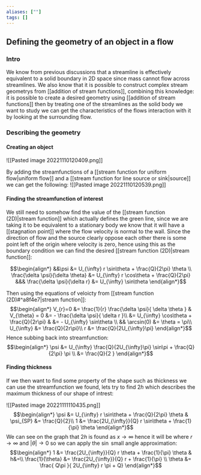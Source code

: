 ```yaml
---
aliases: [""]
tags: []
---
```


## Defining the geometry of an object in a flow
### Intro
We know from previous discussions that a streamline is effectively equivalent to a solid boundary in 2D space since mass cannot flow across streamlines. We also know that it is possible to construct complex stream geometrys from [[addition of stream functions]], combining this knowledge: it is possible to create a desired geometry using [[addition of stream functions]] then by treating one of the streamlines as the solid body we want to study we can get the characteristics of the flows interaction with it by looking at the surrounding flow.

### Describing the geometry
#### Creating an object

![[Pasted image 20221110120409.png]]

By adding the streamfunctions of a [[stream function for uniform flow|uniform flow]] and a [[stream function for line source or sink|source]] we can get the following:
![[Pasted image 20221110120539.png]]

#### Finding the streamfunction of interest
We still need to somehow find the value of the [[stream function (2D)|stream function]] which actually defines the green line, since we are taking it to be equivalent to a stationary body we know that it will have a [[stagnation point]] where the flow velocity is normal to the wall. Since the direction of flow and the source clearly oppose each other there is some point left of the origin where velocity is zero, hence using this as the boundary condition we can find the desired [[stream function (2D)|stream function]]:

$$\begin{align*}
&&\psi &= U_{\infty} r \sin\theta + \frac{Q}{2\pi} \theta \\
\frac{\delta \psi}{\delta \theta} &= U_{\infty} r \cos\theta + \frac{Q}{2\pi} &&& \frac{\delta \psi}{\delta r} &= U_{\infty}   \sin\theta 
\end{align*}$$

Then using the equations of veloicty from [[stream function (2D)#^a8f4e7|stream function]]:
$$\begin{align*}
 V_{r}=0 &= \frac{1}{r} \frac{\delta \psi}{ \delta \theta } &  V_{\theta} = 0 &= - \frac{\delta \psi}{ \delta r }\\
&=  U_{\infty}   \cos\theta + \frac{Q}{2r\pi} & &= - U_{\infty}   \sin\theta \\
&& \arcsin(0) &= \theta = \pi\\
U_{\infty} &= \frac{Q}{2r\pi}\\
r &= \frac{Q}{2U_{\infty}\pi}
\end{align*}$$
Hence subbing back into streamfunction:
$$\begin{align*}
\psi &= U_{\infty}  \frac{Q}{2U_{\infty}\pi} \sin\pi + \frac{Q}{2\pi} \pi \\
&=   \frac{Q}{2 } 
\end{align*}$$

#### Finding thickness

If we then want to find some property of the shape such as thickness we can use the streamfunction we found, lets try to find $2h$ which describes the maximum thickness of our shape of intrest:

![[Pasted image 20221111110435.png]]
$$\begin{align*}
 \psi &= U_{\infty} r \sin\theta + \frac{Q}{2\pi} \theta  & \psi_{SP} &= \frac{Q}{2}\\
1 &= \frac{2U_{\infty}}{Q}  r \sin\theta + \frac{1}{\pi} \theta 
\end{align*}$$
We can see on the graph that $2h$ is found as $x\to \infty$ hence it will be where $r \to \infty$ and $|\theta| \to 0$ so we can apply the $\sin$ small angle approximation:
$$\begin{align*}
1 &= \frac{2U_{\infty}}{Q}  r \theta + \frac{1}{\pi} \theta & h&=\\
\frac{1}{\theta} &= \frac{2U_{\infty}}{Q}  r  + \frac{1}{\pi} \\
 \theta &= \frac{ Q\pi }{ 2U_{\infty} r \pi + Q}
\end{align*}$$
